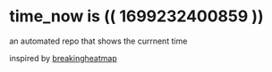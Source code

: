 # time_now is (( 1699232400859 ))

an automated repo that shows the currnent time

inspired by [breakingheatmap](https://github.com/breakingheatmap/breakingheatmap)